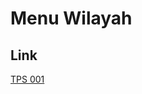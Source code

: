 # Menu Wilayah

## Link

[TPS 001](https://github.com/gigit-pemilu/pemilu-2024-11-aceh/tree/main/pilpres/hitung-suara/sub/11-aceh/sub/17-bener-meriah/sub/03-syiah-utama/sub/2014-tembolon/sub/001-tps)

